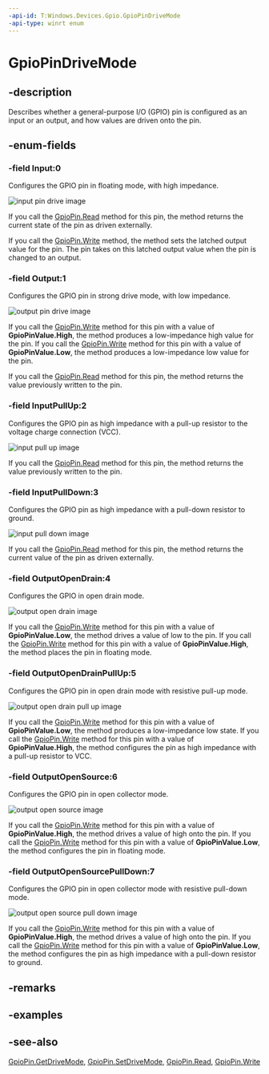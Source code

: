 ```yaml
---
-api-id: T:Windows.Devices.Gpio.GpioPinDriveMode
-api-type: winrt enum
---
```


<!-- Enumeration syntax
public enum Windows.Devices.Gpio.GpioPinDriveMode : int
-->

# GpioPinDriveMode

## -description
Describes whether a general-purpose I/O (GPIO) pin is configured as an input or an output, and how values are driven onto the pin.

## -enum-fields
### -field Input:0
Configures the GPIO pin in floating mode, with high impedance.

<img src="images/input_pindrive.png" alt="input pin drive image" />

If you call the [GpioPin.Read](gpiopin_read_431746835.md) method for this pin, the method returns the current state of the pin as driven externally.

If you call the [GpioPin.Write](gpiopin_write_1817827092.md) method, the method sets the latched output value for the pin. The pin takes on this latched output value when the pin is changed to an output.

### -field Output:1
Configures the GPIO pin in strong drive mode, with low impedance.

<img src="images/output_pindrive.PNG" alt="output pin drive image" />

If you call the [GpioPin.Write](gpiopin_write_1817827092.md) method for this pin with a value of **GpioPinValue.High**, the method produces a low-impedance high value for the pin. If you call the [GpioPin.Write](gpiopin_write_1817827092.md) method for this pin with a value of **GpioPinValue.Low**, the method produces a low-impedance low value for the pin.

If you call the [GpioPin.Read](gpiopin_read_431746835.md) method for this pin, the method returns the value previously written to the pin.

### -field InputPullUp:2
Configures the GPIO pin as high impedance with a pull-up resistor to the voltage charge connection (VCC).

<img src="images/inputpullup_pindrive.png" alt="input pull up image" />

If you call the [GpioPin.Read](gpiopin_read_431746835.md) method for this pin, the method returns the value previously written to the pin.

### -field InputPullDown:3
Configures the GPIO pin as high impedance with a pull-down resistor to ground.

<img src="images/inputpulldown_pindrive.PNG" alt="input pull down image" />

If you call the [GpioPin.Read](gpiopin_read_431746835.md) method for this pin, the method returns the current value of the pin as driven externally.

### -field OutputOpenDrain:4
Configures the GPIO in open drain mode.

<img src="images/outputopendrain_pindrive.PNG" alt="output open drain image" />

If you call the [GpioPin.Write](gpiopin_write_1817827092.md) method for this pin with a value of **GpioPinValue.Low**, the method drives a value of low to the pin. If you call the [GpioPin.Write](gpiopin_write_1817827092.md) method for this pin with a value of **GpioPinValue.High**, the method places the pin in floating mode.

### -field OutputOpenDrainPullUp:5
Configures the GPIO pin in open drain mode with resistive pull-up mode.

<img src="images/outputopendrainpullup_pindrive.PNG" alt="output open drain pull up image" />

If you call the [GpioPin.Write](gpiopin_write_1817827092.md) method for this pin with a value of **GpioPinValue.Low**, the method produces a low-impedance low state. If you call the [GpioPin.Write](gpiopin_write_1817827092.md) method for this pin with a value of **GpioPinValue.High**, the method configures the pin as high impedance with a pull-up resistor to VCC.

### -field OutputOpenSource:6
Configures the GPIO pin in open collector mode.

<img src="images/outputopensource_pindrive.PNG" alt="output open source image" />

If you call the [GpioPin.Write](gpiopin_write_1817827092.md) method for this pin with a value of **GpioPinValue.High**, the method drives a value of high onto the pin. If you call the [GpioPin.Write](gpiopin_write_1817827092.md) method for this pin with a value of **GpioPinValue.Low**, the method configures the pin in floating mode.

### -field OutputOpenSourcePullDown:7
Configures the GPIO pin in open collector mode with resistive pull-down mode.

<img src="images/outputopensourcepulldown_pindrive.PNG" alt="output open source pull down image" />

If you call the [GpioPin.Write](gpiopin_write_1817827092.md) method for this pin with a value of **GpioPinValue.High**, the method drives a value of high onto the pin. If you call the [GpioPin.Write](gpiopin_write_1817827092.md) method for this pin with a value of **GpioPinValue.Low**, the method configures the pin as high impedance with a pull-down resistor to ground.

## -remarks

## -examples

## -see-also
[GpioPin.GetDriveMode](gpiopin_getdrivemode_1456675415.md), [GpioPin.SetDriveMode](gpiopin_setdrivemode_419000462.md), [GpioPin.Read](gpiopin_read_431746835.md), [GpioPin.Write](gpiopin_write_1817827092.md)